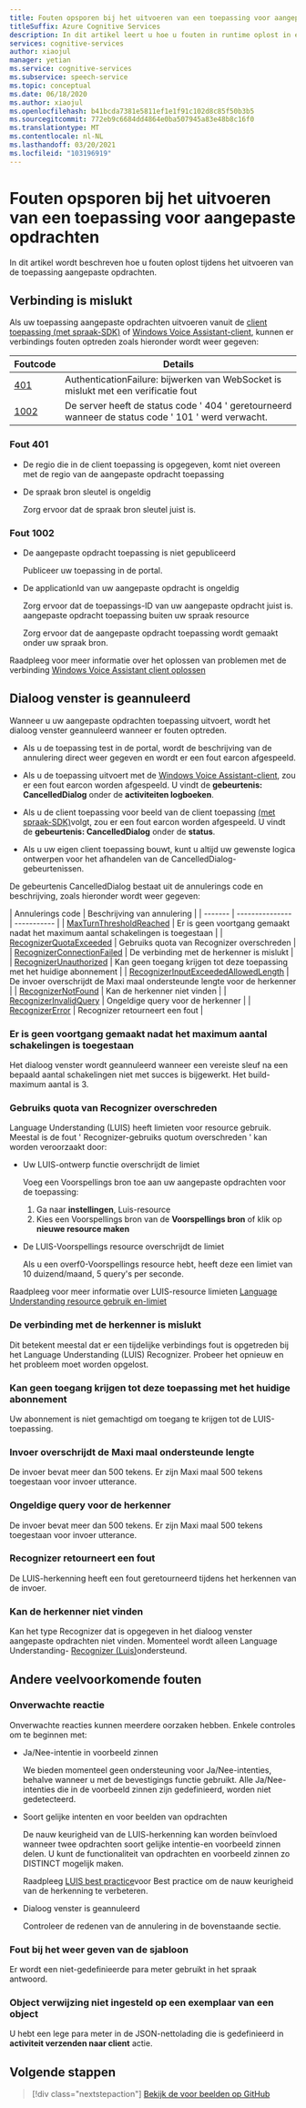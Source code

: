 ```yaml
---
title: Fouten opsporen bij het uitvoeren van een toepassing voor aangepaste opdrachten
titleSuffix: Azure Cognitive Services
description: In dit artikel leert u hoe u fouten in runtime oplost in een aangepaste opdrachten toepassing.
services: cognitive-services
author: xiaojul
manager: yetian
ms.service: cognitive-services
ms.subservice: speech-service
ms.topic: conceptual
ms.date: 06/18/2020
ms.author: xiaojul
ms.openlocfilehash: b41bcda7381e5811ef1e1f91c102d8c85f50b3b5
ms.sourcegitcommit: 772eb9c6684dd4864e0ba507945a83e48b8c16f0
ms.translationtype: MT
ms.contentlocale: nl-NL
ms.lasthandoff: 03/20/2021
ms.locfileid: "103196919"
---
```

# <a name="debug-errors-when-running-a-custom-commands-application"></a>Fouten opsporen bij het uitvoeren van een toepassing voor aangepaste opdrachten

In dit artikel wordt beschreven hoe u fouten oplost tijdens het uitvoeren van de toepassing aangepaste opdrachten. 

## <a name="connection-failed"></a>Verbinding is mislukt

Als uw toepassing aangepaste opdrachten uitvoeren vanuit de [client toepassing (met spraak-SDK)](./how-to-custom-commands-setup-speech-sdk.md) of [Windows Voice Assistant-client](./how-to-custom-commands-developer-flow-test.md), kunnen er verbindings fouten optreden zoals hieronder wordt weer gegeven:

| Foutcode | Details |
| ------- | -------- |
| [401](#error-401) | AuthenticationFailure: bijwerken van WebSocket is mislukt met een verificatie fout |
| [1002](#error-1002) | De server heeft de status code ' 404 ' geretourneerd wanneer de status code ' 101 ' werd verwacht. |

### <a name="error-401"></a>Fout 401
- De regio die in de client toepassing is opgegeven, komt niet overeen met de regio van de aangepaste opdracht toepassing

- De spraak bron sleutel is ongeldig
    
    Zorg ervoor dat de spraak bron sleutel juist is.

### <a name="error-1002"></a>Fout 1002 
- De aangepaste opdracht toepassing is niet gepubliceerd
    
    Publiceer uw toepassing in de portal.

- De applicationId van uw aangepaste opdracht is ongeldig

    Zorg ervoor dat de toepassings-ID van uw aangepaste opdracht juist is.
 aangepaste opdracht toepassing buiten uw spraak resource

    Zorg ervoor dat de aangepaste opdracht toepassing wordt gemaakt onder uw spraak bron.

Raadpleeg voor meer informatie over het oplossen van problemen met de verbinding [Windows Voice Assistant client oplossen](https://github.com/Azure-Samples/Cognitive-Services-Voice-Assistant/tree/master/clients/csharp-wpf#troubleshooting)


## <a name="dialog-is-canceled"></a>Dialoog venster is geannuleerd

Wanneer u uw aangepaste opdrachten toepassing uitvoert, wordt het dialoog venster geannuleerd wanneer er fouten optreden.

- Als u de toepassing test in de portal, wordt de beschrijving van de annulering direct weer gegeven en wordt er een fout earcon afgespeeld. 

- Als u de toepassing uitvoert met de [Windows Voice Assistant-client](./how-to-custom-commands-developer-flow-test.md), zou er een fout earcon worden afgespeeld. U vindt de **gebeurtenis: CancelledDialog** onder de **activiteiten logboeken**.

- Als u de client toepassing voor beeld van de client toepassing [(met spraak-SDK)](./how-to-custom-commands-setup-speech-sdk.md)volgt, zou er een fout earcon worden afgespeeld. U vindt de **gebeurtenis: CancelledDialog** onder de **status**.

- Als u uw eigen client toepassing bouwt, kunt u altijd uw gewenste logica ontwerpen voor het afhandelen van de CancelledDialog-gebeurtenissen.

De gebeurtenis CancelledDialog bestaat uit de annulerings code en beschrijving, zoals hieronder wordt weer gegeven:

| Annulerings code | Beschrijving van annulering |
| ------- | --------------- | ----------- |
| [MaxTurnThresholdReached](#no-progress-was-made-after-the-max-number-of-turns-allowed) | Er is geen voortgang gemaakt nadat het maximum aantal schakelingen is toegestaan |
| [RecognizerQuotaExceeded](#recognizer-usage-quota-exceeded) | Gebruiks quota van Recognizer overschreden |
| [RecognizerConnectionFailed](#connection-to-the-recognizer-failed) | De verbinding met de herkenner is mislukt |
| [RecognizerUnauthorized](#this-application-cannot-be-accessed-with-the-current-subscription) | Kan geen toegang krijgen tot deze toepassing met het huidige abonnement |
| [RecognizerInputExceededAllowedLength](#input-exceeds-the-maximum-supported-length) | De invoer overschrijdt de Maxi maal ondersteunde lengte voor de herkenner |
| [RecognizerNotFound](#recognizer-not-found) | Kan de herkenner niet vinden |
| [RecognizerInvalidQuery](#invalid-query-for-the-recognizer) | Ongeldige query voor de herkenner |
| [RecognizerError](#recognizer-return-an-error) | Recognizer retourneert een fout |

### <a name="no-progress-was-made-after-the-max-number-of-turns-allowed"></a>Er is geen voortgang gemaakt nadat het maximum aantal schakelingen is toegestaan
Het dialoog venster wordt geannuleerd wanneer een vereiste sleuf na een bepaald aantal schakelingen niet met succes is bijgewerkt. Het build-maximum aantal is 3.

### <a name="recognizer-usage-quota-exceeded"></a>Gebruiks quota van Recognizer overschreden
Language Understanding (LUIS) heeft limieten voor resource gebruik. Meestal is de fout ' Recognizer-gebruiks quotum overschreden ' kan worden veroorzaakt door: 
- Uw LUIS-ontwerp functie overschrijdt de limiet

    Voeg een Voorspellings bron toe aan uw aangepaste opdrachten voor de toepassing: 
    1. Ga naar **instellingen**, Luis-resource
    1. Kies een Voorspellings bron van de **Voorspellings bron** of klik op **nieuwe resource maken** 

- De LUIS-Voorspellings resource overschrijdt de limiet

    Als u een overf0-Voorspellings resource hebt, heeft deze een limiet van 10 duizend/maand, 5 query's per seconde.

Raadpleeg voor meer informatie over LUIS-resource limieten [Language Understanding resource gebruik en-limiet](../luis/luis-limits.md#resource-usage-and-limits)

### <a name="connection-to-the-recognizer-failed"></a>De verbinding met de herkenner is mislukt
Dit betekent meestal dat er een tijdelijke verbindings fout is opgetreden bij het Language Understanding (LUIS) Recognizer. Probeer het opnieuw en het probleem moet worden opgelost.

### <a name="this-application-cannot-be-accessed-with-the-current-subscription"></a>Kan geen toegang krijgen tot deze toepassing met het huidige abonnement
Uw abonnement is niet gemachtigd om toegang te krijgen tot de LUIS-toepassing. 

### <a name="input-exceeds-the-maximum-supported-length"></a>Invoer overschrijdt de Maxi maal ondersteunde lengte
De invoer bevat meer dan 500 tekens. Er zijn Maxi maal 500 tekens toegestaan voor invoer utterance.

### <a name="invalid-query-for-the-recognizer"></a>Ongeldige query voor de herkenner
De invoer bevat meer dan 500 tekens. Er zijn Maxi maal 500 tekens toegestaan voor invoer utterance.

### <a name="recognizer-return-an-error"></a>Recognizer retourneert een fout
De LUIS-herkenning heeft een fout geretourneerd tijdens het herkennen van de invoer.

### <a name="recognizer-not-found"></a>Kan de herkenner niet vinden
Kan het type Recognizer dat is opgegeven in het dialoog venster aangepaste opdrachten niet vinden. Momenteel wordt alleen Language Understanding- [Recognizer (Luis)](https://www.luis.ai/)ondersteund.

## <a name="other-common-errors"></a>Andere veelvoorkomende fouten
### <a name="unexpected-response"></a>Onverwachte reactie
Onverwachte reacties kunnen meerdere oorzaken hebben. Enkele controles om te beginnen met:
- Ja/Nee-intentie in voorbeeld zinnen

    We bieden momenteel geen ondersteuning voor Ja/Nee-intenties, behalve wanneer u met de bevestigings functie gebruikt. Alle Ja/Nee-intenties die in de voorbeeld zinnen zijn gedefinieerd, worden niet gedetecteerd.

- Soort gelijke intenten en voor beelden van opdrachten

    De nauw keurigheid van de LUIS-herkenning kan worden beïnvloed wanneer twee opdrachten soort gelijke intentie-en voorbeeld zinnen delen. U kunt de functionaliteit van opdrachten en voorbeeld zinnen zo DISTINCT mogelijk maken.

    Raadpleeg [LUIS best practice](../luis/luis-concept-best-practices.md)voor Best practice om de nauw keurigheid van de herkenning te verbeteren.

- Dialoog venster is geannuleerd
    
    Controleer de redenen van de annulering in de bovenstaande sectie.

### <a name="error-while-rendering-the-template"></a>Fout bij het weer geven van de sjabloon
Er wordt een niet-gedefinieerde para meter gebruikt in het spraak antwoord. 

### <a name="object-reference-not-set-to-an-instance-of-an-object"></a>Object verwijzing niet ingesteld op een exemplaar van een object
U hebt een lege para meter in de JSON-nettolading die is gedefinieerd in **activiteit verzenden naar client** actie.

## <a name="next-steps"></a>Volgende stappen

> [!div class="nextstepaction"]
> [Bekijk de voor beelden op GitHub](https://aka.ms/speech/cc-samples)
